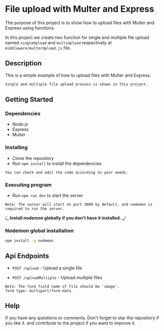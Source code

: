 <!-- @format -->

# File upload with Multer and Express

The purpose of this project is to show how to upload files with Multer and Express using functions.

In this project we create two function for single and multiple file upload named `singleUpload` and `multiUpload` respectively at `middleware/multerUpload.js` file.

## Description

This is a simple example of how to upload files with Multer and Express.

```bash
Single and multiple file upload process is shown in this project.
```

## Getting Started

### Dependencies

- Node.js
- Express
- Multer

### Installing

- Clone the repository
- Run `npm install` to install the dependencies

`You can check and edit the code according to your needs.`

### Executing program

- Run `npm run dev` to start the server

`Note: The server will start on port 3000 by default. and nodemon is required to run the server.`

/**_ Install nodemon globally if you don't have it installed. _**/

### Nodemon global installation

```bash
npm install -g nodemon
```

## Api Endpoints

- `POST /upload` - Upload a single file

- `POST /uploadMultiple` - Upload multiple files

`Note: The form field name of file should be 'image'.` <br>
`form type: multipart/form-data`

## Help

If you have any questions or comments.
Don't forget to star the repository if you like it.
and contribute to the project if you want to improve it.
